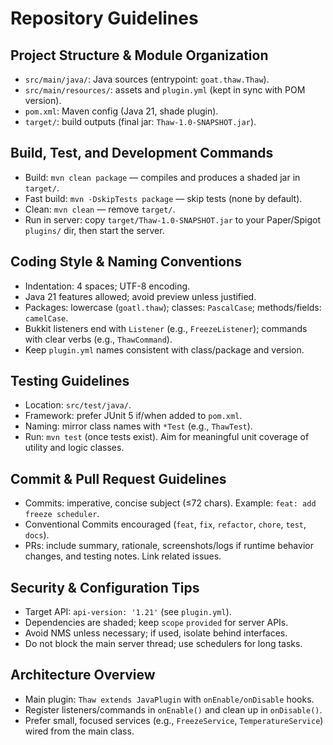 # Repository Guidelines

## Project Structure & Module Organization
- `src/main/java/`: Java sources (entrypoint: `goat.thaw.Thaw`).
- `src/main/resources/`: assets and `plugin.yml` (kept in sync with POM version).
- `pom.xml`: Maven config (Java 21, shade plugin).
- `target/`: build outputs (final jar: `Thaw-1.0-SNAPSHOT.jar`).

## Build, Test, and Development Commands
- Build: `mvn clean package` — compiles and produces a shaded jar in `target/`.
- Fast build: `mvn -DskipTests package` — skip tests (none by default).
- Clean: `mvn clean` — remove `target/`.
- Run in server: copy `target/Thaw-1.0-SNAPSHOT.jar` to your Paper/Spigot `plugins/` dir, then start the server.

## Coding Style & Naming Conventions
- Indentation: 4 spaces; UTF-8 encoding.
- Java 21 features allowed; avoid preview unless justified.
- Packages: lowercase (`goatl.thaw`); classes: `PascalCase`; methods/fields: `camelCase`.
- Bukkit listeners end with `Listener` (e.g., `FreezeListener`); commands with clear verbs (e.g., `ThawCommand`).
- Keep `plugin.yml` names consistent with class/package and version.

## Testing Guidelines
- Location: `src/test/java/`.
- Framework: prefer JUnit 5 if/when added to `pom.xml`.
- Naming: mirror class names with `*Test` (e.g., `ThawTest`).
- Run: `mvn test` (once tests exist). Aim for meaningful unit coverage of utility and logic classes.

## Commit & Pull Request Guidelines
- Commits: imperative, concise subject (≤72 chars). Example: `feat: add freeze scheduler`.
- Conventional Commits encouraged (`feat`, `fix`, `refactor`, `chore`, `test`, `docs`).
- PRs: include summary, rationale, screenshots/logs if runtime behavior changes, and testing notes. Link related issues.

## Security & Configuration Tips
- Target API: `api-version: '1.21'` (see `plugin.yml`).
- Dependencies are shaded; keep `scope` `provided` for server APIs.
- Avoid NMS unless necessary; if used, isolate behind interfaces.
- Do not block the main server thread; use schedulers for long tasks.

## Architecture Overview
- Main plugin: `Thaw extends JavaPlugin` with `onEnable/onDisable` hooks.
- Register listeners/commands in `onEnable()` and clean up in `onDisable()`.
- Prefer small, focused services (e.g., `FreezeService`, `TemperatureService`) wired from the main class.
